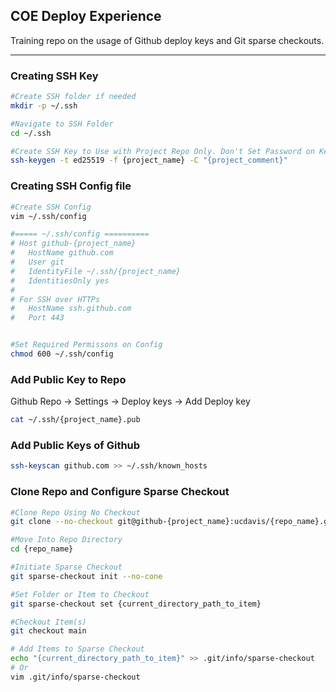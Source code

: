 ## COE Deploy Experience

Training repo on the usage of Github deploy keys and Git sparse checkouts. 

***
### Creating SSH Key
```bash
#Create SSH folder if needed
mkdir -p ~/.ssh

#Navigate to SSH Folder
cd ~/.ssh

#Create SSH Key to Use with Project Repo Only. Don't Set Password on Key
ssh-keygen -t ed25519 -f {project_name} -C "{project_comment}"
```
### Creating SSH Config file
```bash
#Create SSH Config 
vim ~/.ssh/config

#===== ~/.ssh/config ==========
# Host github-{project_name} 
#   HostName github.com
#   User git
#   IdentityFile ~/.ssh/{project_name}
#   IdentitiesOnly yes
#
# For SSH over HTTPs
#   HostName ssh.github.com
#   Port 443


#Set Required Permissons on Config
chmod 600 ~/.ssh/config
```
### Add Public Key to Repo
Github Repo -> Settings -> Deploy keys -> Add Deploy key
```bash
cat ~/.ssh/{project_name}.pub
```
### Add Public Keys of Github
```bash
ssh-keyscan github.com >> ~/.ssh/known_hosts
```
### Clone Repo and Configure Sparse Checkout
```bash
#Clone Repo Using No Checkout
git clone --no-checkout git@github-{project_name}:ucdavis/{repo_name}.git

#Move Into Repo Directory
cd {repo_name}

#Initiate Sparse Checkout
git sparse-checkout init --no-cone 

#Set Folder or Item to Checkout
git sparse-checkout set {current_directory_path_to_item}

#Checkout Item(s)
git checkout main

# Add Items to Sparse Checkout
echo "{current_directory_path_to_item}" >> .git/info/sparse-checkout
# Or
vim .git/info/sparse-checkout
```